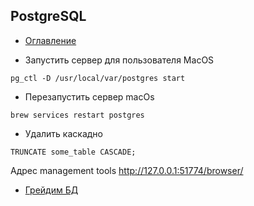 ## PostgreSQL
+ [Оглавление](../README.md)

+ Запустить сервер для пользователя MacOS

```
pg_ctl -D /usr/local/var/postgres start
```

+ Перезапустить сервер macOs
```
brew services restart postgres
```
+ Удалить каскадно
```
TRUNCATE some_table CASCADE;
```
Адрес management tools http://127.0.0.1:51774/browser/

+ [Грейдим БД](https://ruhighload.com/Тюнинг+базы+postgres)

